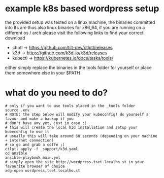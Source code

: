 # example k8s based wordpress setup

the provided setup was tested on a linux machine, the binaries committed into lfs are thus
also linux binaries for x86_64, if you are running on a different os / arch please visit the following links
to find your correct download

* ctlptl -> https://github.com/tilt-dev/ctlptl/releases
* k3d -> https://github.com/k3d-io/k3d/releases
* kubectl -> https://kubernetes.io/docs/tasks/tools/

either simply replace the binaries in the tools folder for yourself or place them somewhere else in your $PATH

# what do you need to do?

```
# only if you want to use tools placed in the _tools folder
source .env
# NOTE: the step below will modify your kubeconfig! do yourself a favour and make a backup if you
# don't have any yet, just in case :)
# this will create the local k3d installation and setup your kubeconfig to use it
# usually this will take around 60 seconds (depending on your machine + internet connection)
# so go and grab a coffe ;)
ctlptl apply -f _support/k3d.yaml
cd ansible
ansible-playbook main.yml
# simply open the site http://wordpress.tset.localho.st in your favourite browser of choice
xdg-open wordpress.tset.localho.st
```
